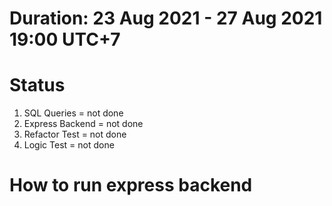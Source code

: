 # Duration: 23 Aug 2021 - 27 Aug 2021 19:00 UTC+7

# Status
1. SQL Queries = not done
2. Express Backend = not done
3. Refactor Test = not done
4. Logic Test = not done

# How to run express backend
